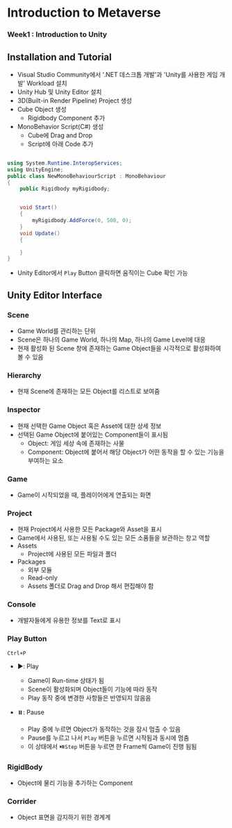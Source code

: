 # Introduction to Metaverse 
### Week1 : Introduction to Unity


## Installation and Tutorial
- Visual Studio Community에서 '.NET 데스크톱 개발'과 'Unity를 사용한 게임 개발' Workload 설치
- Unity Hub 및 Unity Editor 설치
- 3D(Built-in Render Pipeline) Project 생성
- Cube Object 생성
  - Rigidbody Component 추가
- MonoBehavior Script(C#) 생성
  - Cube에 Drag and Drop
  - Script에 아래 Code 추가
```CS

using System.Runtime.InteropServices;
using UnityEngine;
public class NewMonoBehaviourScript : MonoBehaviour
{
    public Rigidbody myRigidbody;


    void Start() 
    { 
        myRigidbody.AddForce(0, 500, 0); 
    }
    void Update() 
    { 

    }
}

```
- Unity Editor에서 `Play` Button 클릭하면 움직이는 Cube 확인 가능

## Unity Editor Interface
### Scene
- Game World를 관리하는 단위
- Scene은 하나의 Game World, 하나의 Map, 하나의 Game Level에 대응
- 현재 활성화 된 Scene 창에 존재하는 Game Object들을 시각적으로 활성화하여 볼 수 있음
### Hierarchy
- 현재 Scene에 존재하는 모든 Object를 리스트로 보여줌
### Inspector
- 현재 선택한 Game Object 혹은 Asset에 대한 상세 정보
- 선택된 Game Object에 붙어있는 Component들이 표시됨
  - Object: 게임 세상 속에 존재하는 사물
  - Component: Object에 붙어서 해당 Object가 어떤 동작을 할 수 있는 기능을 부여하는 요소
### Game
- Game이 시작되었을 때, 플레이어에게 연출되는 화면
### Project
- 현재 Project에서 사용한 모든 Package와 Asset을 표시
- Game에서 사용된, 또는 사용될 수도 있는 모든 소품들을 보관하는 창고 역할
- Assets
  - Project에 사용된 모든 파일과 폴더
- Packages
  - 외부 모듈
  - Read-only
  - Assets 폴더로 Drag and Drop 해서 편집해야 함

### Console
- 개발자들에게 유용한 정보를 Text로 표시

### Play Button
`Ctrl+P`

- ▶️: Play
  - Game이 Run-time 상태가 됨
  - Scene이 활성화되며 Object들이 기능에 따라 동작
  - Play 동작 중에 변경한 사항들은 반영되지 않음음

- ⏸️: Pause
  - Play 중에 누르면 Object가 동작하는 것을 잠시 멈출 수 있음
  - Pause를 누르고 나서 `Play` 버튼을 누르면 시작됨과 동시에 멈춤
  - 이 상태에서 ⏯️`Step` 버튼을 누르면 한 Frame씩 Game이 진행 됨됨
  
### RigidBody
- Object에 물리 기능을 추가하는 Component
  
### Corrider
- Object 표면을 감지하기 위한 경계계